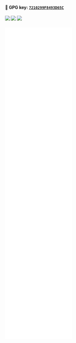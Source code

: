 ####  🔑 GPG key: [`7210299F8493D65C`](https://github.com/swift-zym.gpg)
#### [![](https://cfrating.ihcr.top/?user=swift-zym)](https://codeforces.com/profile/swift-zym) [![](https://cfrating.ihcr.top/?user=swiftc)](https://codeforces.com/profile/swiftc) [![](https://atcoder.swift-zym.workers.dev/swift_zym)](https://atcoder.jp/user/swift_zym)

![](https://github.com/swift-zym/swift-zym/blob/master/github-metrics.svg)
